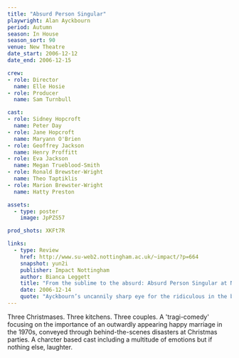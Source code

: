 ```yaml
---
title: "Absurd Person Singular"
playwright: Alan Ayckbourn
period: Autumn
season: In House
season_sort: 90
venue: New Theatre
date_start: 2006-12-12
date_end: 2006-12-15

crew:
- role: Director
  name: Elle Hosie
- role: Producer
  name: Sam Turnbull

cast:
- role: Sidney Hopcroft
  name: Peter Day
- role: Jane Hopcroft
  name: Maryann O'Brien
- role: Geoffrey Jackson
  name: Henry Proffitt
- role: Eva Jackson
  name: Megan Trueblood-Smith
- role: Ronald Brewster-Wright
  name: Theo Taptiklis
- role: Marion Brewster-Wright
  name: Hatty Preston

assets:
  - type: poster
    image: JpPZS57

prod_shots: XKFt7R

links:
  - type: Review
    href: http://www.su-web2.nottingham.ac.uk/~impact/?p=664
    snapshot: yun2i
    publisher: Impact Nottingham
    author: Bianca Leggett
    title: "From the sublime to the absurd: Absurd Person Singular at New Theatre"
    date: 2006-12-14
    quote: "Ayckbourn’s uncannily sharp eye for the ridiculous in the banal and dark social comment give this play its depth, but it’s perhaps its silliness and essential humanity which is key to its likeability. While many of its themes are dark, overall the feeling seemed to be that this was a very merry Christmas play…"
---
```


Three Christmases. Three kitchens. Three couples. A 'tragi-comedy' focusing on the importance of an outwardly appearing happy marriage in the 1970s, conveyed through behind-the-scenes disasters at Christmas parties. A charcter based cast including a multitude of emotions but if nothing else, laughter.
